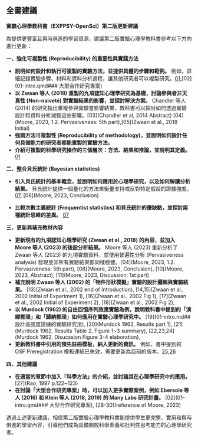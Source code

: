 ## 全書建議

**實驗心理學教科書（EXPPSY-OpenSci）第二版更新建議**

為提供更豐富且與時俱進的學習資源，建議第二版實驗心理學教科書參考以下方向進行更新：

**一、強化可複製性 (Reproducibility) 的重要性與實踐方法**

*  **說明如何設計和執行可複製的實驗方法，並提供具體的步驟和範例。** 例如，詳細記錄實驗步驟、材料和資料分析過程，讓其他研究者可以複製研究。[01](01-intro.qmd#intro_opensci_openmaterials),[02](01-intro.qmd### 大型合作研究專案)
*  **以 Zwaan 等人 (2018) 重製的九項認知心理學研究為基礎，討論參與者非天真性 (Non-naiveté) 對實驗結果的影響，並探討解決方案。**  Chandler 等人 (2014) 的研究指出重複參與實驗會影響結果，教科書可以探討如何透過實驗設計和資料分析減輕這些影響。[03](Chandler et al, 2014 Abstract) [04](Moore, 2023, 1.2. Pervasiveness: 5th part),[05](Zwaan et al., 2018 Initial)  
*  **強調方法可複製性 (Reproducibility of methodology)，並說明如何設計任何具備能力的研究者都能重製的實驗方法。**
*  **介紹可複製的科學研究操作的三個層次：方法、結果和推論，並說明其定義。** [01](01-intro.qmd#intro_opensci_openmaterials)

**二、整合貝氏統計 (Bayesian statistics)**

*  **引入貝氏統計的基本概念，並說明如何應用於心理學研究，以及如何解讀分析結果。**  貝氏統計提供一個量化的方法來衡量支持或反對特定假設的證據強度。[07](01-intro.md##為何要以開放科學操作學習實驗研究), [08](Moore, 2023, Conclusion)

*  **比較次數主義統計 (Frequentist statistics) 和貝氏統計的優缺點，並探討兩種統計思維的差異。** [07](01-intro.md##為何要以開放科學操作學習實驗研究)

**三、更新與補充教材內容**

*  **更新現有的九項認知心理學研究 (Zwaan et al., 2018) 的內容，並加入 Moore 等人 (2023) 的後設分析結果。**  Moore 等人 (2023) 重新分析了 Zwaan 等人 (2023) 的九項實驗資料，並使用普遍性分析 (Pervasiveness analysis) 發現並非所有實驗結果都同樣穩健。[04](Moore, 2023, 1.2. Pervasiveness: 5th part), [08](Moore, 2023, Conclusion), [10](Moore, 2023, Abstract), [11](Moore, 2023, Discussion: 1st part)
*  **補充說明 Zwaan 等人 (2002) 的「物件形狀模擬」實驗的設計邏輯與實驗結果。** [13](Zwaan et al., 2002 end of Introduction), [14,15](Zwaan et al., 2002 Initial of Experiment 1), [16](Zwaan et al., 2002 Fig 1), [17](Zwaan et al., 2002 Initial of Experiment 2), [18](Zwaan et al., 2002 Fig 2), 
*  **以 Murdock (1962) 的自由回憶序列效應實驗為例，說明教科書中提到的「演繹推理」和「歸納推理」如何應用在實驗心理學研究中。**  [19](01-intro.md## 設計高強度證據的實驗研究法), [20](Murdock 1962, Results part 1), [21](Murdock 1962, Results Table 2, Figure 1~3 summary), [22,23,24](Murdock 1962, Disucssion Figure 3-4 elaboration), 
*  **更新教科書中引用的預先註冊模板，納入更新的資訊。**  例如，書中提到的  OSF Preregistration  模板連結已失效，需要更新為目前的版本。[25,26](01-intro.md##可重製的研究操作)

**四、其他建議**

*  **在適當的章節中加入「科學方法」的介紹，並討論其在心理學研究中的應用。**[27](Rao, 1997 p.122~123)
*  **在討論「大型合作研究專案」時，可以加入更多實際案例，例如 Ebersole 等人 (2016) 和 Klein 等人 (2018, 2019) 的 Many Labs 研究計畫。** [02](01-intro.qmd### 大型合作研究專案), [28-30](reference of Moore, 2023)

透過上述更新建議，相信第二版實驗心理學教科書能提供學生更完整、實用和與時俱進的學習內容，引導他們成為具備開放科學素養和批判性思考能力的心理學研究者。 
